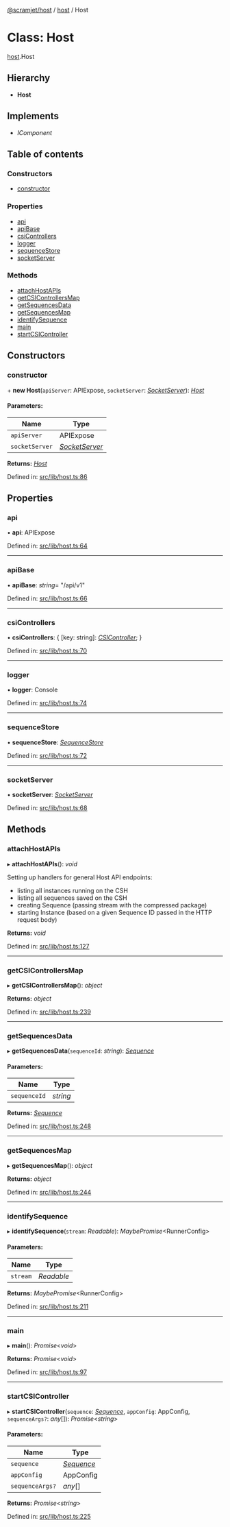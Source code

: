 [@scramjet/host](../README.md) / [host](../modules/host.md) / Host

# Class: Host

[host](../modules/host.md).Host

## Hierarchy

* **Host**

## Implements

* *IComponent*

## Table of contents

### Constructors

- [constructor](host.host-1.md#constructor)

### Properties

- [api](host.host-1.md#api)
- [apiBase](host.host-1.md#apibase)
- [csiControllers](host.host-1.md#csicontrollers)
- [logger](host.host-1.md#logger)
- [sequenceStore](host.host-1.md#sequencestore)
- [socketServer](host.host-1.md#socketserver)

### Methods

- [attachHostAPIs](host.host-1.md#attachhostapis)
- [getCSIControllersMap](host.host-1.md#getcsicontrollersmap)
- [getSequencesData](host.host-1.md#getsequencesdata)
- [getSequencesMap](host.host-1.md#getsequencesmap)
- [identifySequence](host.host-1.md#identifysequence)
- [main](host.host-1.md#main)
- [startCSIController](host.host-1.md#startcsicontroller)

## Constructors

### constructor

\+ **new Host**(`apiServer`: APIExpose, `socketServer`: [*SocketServer*](socket_server.socketserver.md)): [*Host*](host.host-1.md)

#### Parameters:

Name | Type |
------ | ------ |
`apiServer` | APIExpose |
`socketServer` | [*SocketServer*](socket_server.socketserver.md) |

**Returns:** [*Host*](host.host-1.md)

Defined in: [src/lib/host.ts:86](https://github.com/scramjet-cloud-platform/scramjet-csi-dev/blob/61a9cb1/packages/host/src/lib/host.ts#L86)

## Properties

### api

• **api**: APIExpose

Defined in: [src/lib/host.ts:64](https://github.com/scramjet-cloud-platform/scramjet-csi-dev/blob/61a9cb1/packages/host/src/lib/host.ts#L64)

___

### apiBase

• **apiBase**: *string*= "/api/v1"

Defined in: [src/lib/host.ts:66](https://github.com/scramjet-cloud-platform/scramjet-csi-dev/blob/61a9cb1/packages/host/src/lib/host.ts#L66)

___

### csiControllers

• **csiControllers**: { [key: string]: [*CSIController*](csi_controller.csicontroller.md);  }

Defined in: [src/lib/host.ts:70](https://github.com/scramjet-cloud-platform/scramjet-csi-dev/blob/61a9cb1/packages/host/src/lib/host.ts#L70)

___

### logger

• **logger**: Console

Defined in: [src/lib/host.ts:74](https://github.com/scramjet-cloud-platform/scramjet-csi-dev/blob/61a9cb1/packages/host/src/lib/host.ts#L74)

___

### sequenceStore

• **sequenceStore**: [*SequenceStore*](host.sequencestore.md)

Defined in: [src/lib/host.ts:72](https://github.com/scramjet-cloud-platform/scramjet-csi-dev/blob/61a9cb1/packages/host/src/lib/host.ts#L72)

___

### socketServer

• **socketServer**: [*SocketServer*](socket_server.socketserver.md)

Defined in: [src/lib/host.ts:68](https://github.com/scramjet-cloud-platform/scramjet-csi-dev/blob/61a9cb1/packages/host/src/lib/host.ts#L68)

## Methods

### attachHostAPIs

▸ **attachHostAPIs**(): *void*

Setting up handlers for general Host API endpoints:
- listing all instances running on the CSH
- listing all sequences saved on the CSH
- creating Sequence (passing stream with the compressed package)
- starting Instance (based on a given Sequence ID passed in the HTTP request body)

**Returns:** *void*

Defined in: [src/lib/host.ts:127](https://github.com/scramjet-cloud-platform/scramjet-csi-dev/blob/61a9cb1/packages/host/src/lib/host.ts#L127)

___

### getCSIControllersMap

▸ **getCSIControllersMap**(): *object*

**Returns:** *object*

Defined in: [src/lib/host.ts:239](https://github.com/scramjet-cloud-platform/scramjet-csi-dev/blob/61a9cb1/packages/host/src/lib/host.ts#L239)

___

### getSequencesData

▸ **getSequencesData**(`sequenceId`: *string*): [*Sequence*](../modules/host.md#sequence)

#### Parameters:

Name | Type |
------ | ------ |
`sequenceId` | *string* |

**Returns:** [*Sequence*](../modules/host.md#sequence)

Defined in: [src/lib/host.ts:248](https://github.com/scramjet-cloud-platform/scramjet-csi-dev/blob/61a9cb1/packages/host/src/lib/host.ts#L248)

___

### getSequencesMap

▸ **getSequencesMap**(): *object*

**Returns:** *object*

Defined in: [src/lib/host.ts:244](https://github.com/scramjet-cloud-platform/scramjet-csi-dev/blob/61a9cb1/packages/host/src/lib/host.ts#L244)

___

### identifySequence

▸ **identifySequence**(`stream`: *Readable*): *MaybePromise*<RunnerConfig\>

#### Parameters:

Name | Type |
------ | ------ |
`stream` | *Readable* |

**Returns:** *MaybePromise*<RunnerConfig\>

Defined in: [src/lib/host.ts:211](https://github.com/scramjet-cloud-platform/scramjet-csi-dev/blob/61a9cb1/packages/host/src/lib/host.ts#L211)

___

### main

▸ **main**(): *Promise*<*void*\>

**Returns:** *Promise*<*void*\>

Defined in: [src/lib/host.ts:97](https://github.com/scramjet-cloud-platform/scramjet-csi-dev/blob/61a9cb1/packages/host/src/lib/host.ts#L97)

___

### startCSIController

▸ **startCSIController**(`sequence`: [*Sequence*](../modules/host.md#sequence), `appConfig`: AppConfig, `sequenceArgs?`: *any*[]): *Promise*<*string*\>

#### Parameters:

Name | Type |
------ | ------ |
`sequence` | [*Sequence*](../modules/host.md#sequence) |
`appConfig` | AppConfig |
`sequenceArgs?` | *any*[] |

**Returns:** *Promise*<*string*\>

Defined in: [src/lib/host.ts:225](https://github.com/scramjet-cloud-platform/scramjet-csi-dev/blob/61a9cb1/packages/host/src/lib/host.ts#L225)
